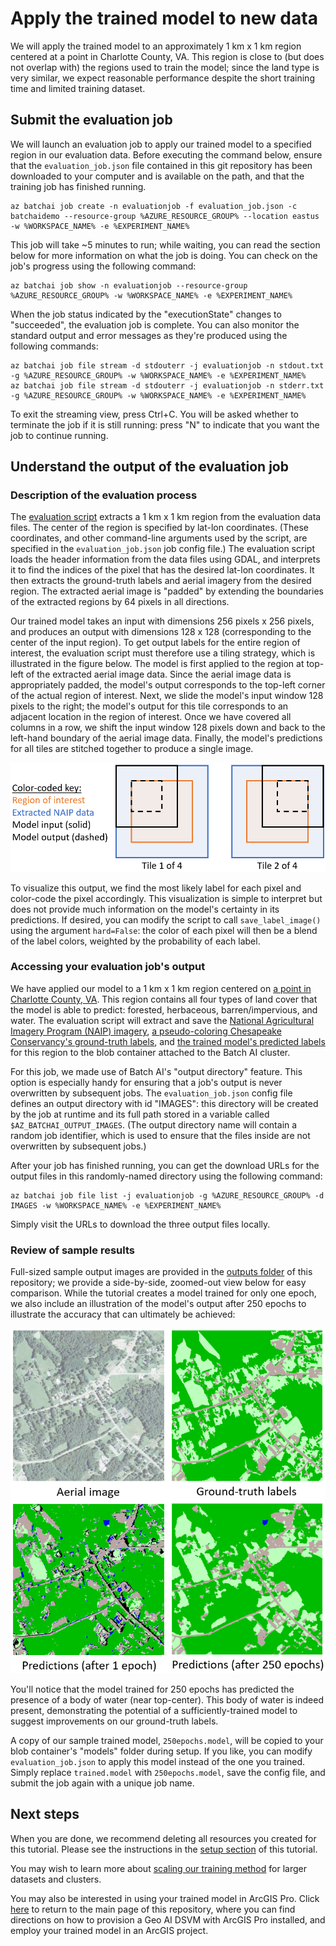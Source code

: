 # Apply the trained model to new data

We will apply the trained model to an approximately 1 km x 1 km region centered at a point in Charlotte County, VA. This region is close to (but does not overlap with) the regions used to train the model; since the land type is very similar, we expect reasonable performance despite the short training time and limited training dataset.

## Submit the evaluation job

We will launch an evaluation job to apply our trained model to a specified region in our evaluation data. Before executing the command below, ensure that the `evaluation_job.json` file contained in this git repository has been downloaded to your computer and is available on the path, and that the training job has finished running.
```
az batchai job create -n evaluationjob -f evaluation_job.json -c batchaidemo --resource-group %AZURE_RESOURCE_GROUP% --location eastus -w %WORKSPACE_NAME% -e %EXPERIMENT_NAME%
```
This job will take ~5 minutes to run; while waiting, you can read the section below for more information on what the job is doing. You can check on the job's progress using the following command:
```
az batchai job show -n evaluationjob --resource-group %AZURE_RESOURCE_GROUP% -w %WORKSPACE_NAME% -e %EXPERIMENT_NAME%
```

When the job status indicated by the "executionState" changes to "succeeded", the evaluation job is complete. You can also monitor the standard output and error messages as they're produced using the following commands:
```
az batchai job file stream -d stdouterr -j evaluationjob -n stdout.txt -g %AZURE_RESOURCE_GROUP% -w %WORKSPACE_NAME% -e %EXPERIMENT_NAME%
az batchai job file stream -d stdouterr -j evaluationjob -n stderr.txt -g %AZURE_RESOURCE_GROUP% -w %WORKSPACE_NAME% -e %EXPERIMENT_NAME%
```

To exit the streaming view, press Ctrl+C. You will be asked whether to terminate the job if it is still running: press "N" to indicate that you want the job to continue running.

## Understand the output of the evaluation job

### Description of the evaluation process

The [evaluation script](https://aiforearthcollateral.blob.core.windows.net/imagesegmentationtutorial/scripts/evaluate.py) extracts a 1 km x 1 km region from the evaluation data files. The center of the region is specified by lat-lon coordinates. (These coordinates, and other command-line arguments used by the script, are specified in the `evaluation_job.json` job config file.) The evaluation script loads the header information from the data files using GDAL, and interprets it to find the indices of the pixel that has the desired lat-lon coordinates. It then extracts the ground-truth labels and aerial imagery from the desired region. The extracted aerial image is "padded" by extending the boundaries of the extracted regions by 64 pixels in all directions.

Our trained model takes an input with dimensions 256 pixels x 256 pixels, and produces an output with dimensions 128 x 128 (corresponding to the center of the input region). To get output labels for the entire region of interest, the evaluation script must therefore use a tiling strategy, which is illustrated in the figure below. The model is first applied to the region at top-left of the extracted aerial image data. Since the aerial image data is appropriately padded, the model's output corresponds to the top-left corner of the actual region of interest. Next, we slide the model's input window 128 pixels to the right; the model's output for this tile corresponds to an adjacent location in the region of interest. Once we have covered all columns in a row, we shift the input window 128 pixels down and back to the left-hand boundary of the aerial image data. Finally, the model's predictions for all tiles are stitched together to produce a single image.

<img src="../outputs/tiling_strategy.PNG">

To visualize this output, we find the most likely label for each pixel and color-code the pixel accordingly. This visualization is simple to interpret but does not provide much information on the model's certainty in its predictions. If desired, you can modify the script to call `save_label_image()` using the argument `hard=False`: the color of each pixel will then be a blend of the label colors, weighted by the probability of each label.

### Accessing your evaluation job's output

We have applied our model to a 1 km x 1 km region centered on [a point in Charlotte County, VA](https://binged.it/2BcQfVQ). This region contains all four types of land cover that the model is able to predict: forested, herbaceous, barren/impervious, and water. The evaluation script will extract and save the [National Agricultural Imagery Program (NAIP) imagery](../outputs/NAIP.tif), [a pseudo-coloring Chesapeake Conservancy's ground-truth labels](../outputs/true_labels.tif), and [the trained model's predicted labels](../outputs/pred_labels.tif) for this region to the blob container attached to the Batch AI cluster.

For this job, we made use of Batch AI's "output directory" feature. This option is especially handy for ensuring that a job's output is never overwritten by subsequent jobs. The `evaluation_job.json` config file defines an output directory with id "IMAGES": this directory will be created by the job at runtime and its full path stored in a variable called `$AZ_BATCHAI_OUTPUT_IMAGES`. (The output directory name will contain a random job identifier, which is used to ensure that the files inside are not overwritten by subsequent jobs.)

After your job has finished running, you can get the download URLs for the output files in this randomly-named directory using the following command:
```
az batchai job file list -j evaluationjob -g %AZURE_RESOURCE_GROUP% -d IMAGES -w %WORKSPACE_NAME% -e %EXPERIMENT_NAME%
```

Simply visit the URLs to download the three output files locally.

### Review of sample results

Full-sized sample output images are provided in the [outputs folder](../outputs) of this repository; we provide a side-by-side, zoomed-out view below for easy comparison. While the tutorial creates a model trained for only one epoch, we also include an illustration of the model's output after 250 epochs to illustrate the accuracy that can ultimately be achieved:

<img src="../outputs/comparison_fullsize.PNG"/>

You'll notice that the model trained for 250 epochs has predicted the presence of a body of water (near top-center). This body of water is indeed present, demonstrating the potential of a sufficiently-trained model to suggest improvements on our ground-truth labels.

A copy of our sample trained model, `250epochs.model`, will be copied to your blob container's "models" folder during setup. If you like, you can modify `evaluation_job.json` to apply this model instead of the one you trained. Simply replace `trained.model` with `250epochs.model`, save the config file, and submit the job again with a unique job name.

## Next steps

When you are done, we recommend deleting all resources you created for this tutorial. Please see the instructions in the [setup section](./setup.md) of this tutorial.

You may wish to learn more about [scaling our training method](./scaling.md) for larger datasets and clusters.

You may also be interested in using your trained model in ArcGIS Pro. Click [here](../README.md) to return to the main page of this repository, where you can find directions on how to provision a Geo AI DSVM with ArcGIS Pro installed, and employ your trained model in an ArcGIS project.
